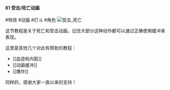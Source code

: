 #### 61  受击/死亡动画
#特效 #动画 #打斗 #角色 
![受击_死亡](assets/tutorials/t61/hurt_death.gif)

  这节教程是关于死亡和受击动画。记住大部分这种动作都可以通过正确使用缓冲来表现。

  这里是其他几个对此有帮助的教程：

 - [[血迹和内脏]]
 - [[动画缓冲]]
 - [[爆炸]]

  同样的，感谢大家一直以来的支持！
